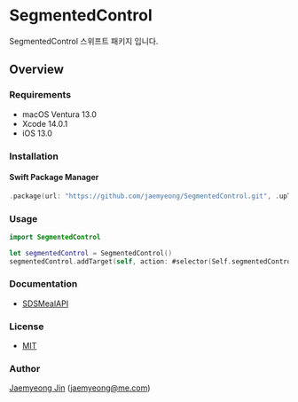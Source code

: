 # SegmentedControl

SegmentedControl 스위프트 패키지 입니다.

## Overview

### Requirements

- macOS Ventura 13.0
- Xcode 14.0.1
- iOS 13.0

### Installation

#### Swift Package Manager

```swift
.package(url: "https://github.com/jaemyeong/SegmentedControl.git", .upToNextMajor(from: "0.1.0"))
```

### Usage

```swift
import SegmentedControl

let segmentedControl = SegmentedControl()
segmentedControl.addTarget(self, action: #selector(Self.segmentedControlChanged(_:)), for: .valueChanged)
```

### Documentation

- [SDSMealAPI](https://segmented-control.jaemyeong.com/docs/documentation/segmentedcontrol/)

### License

- [MIT](LICENSE)

### Author

[Jaemyeong Jin](https://github.com/jaemyeong) ([jaemyeong@me.com](mailto:jaemyeong@me.com))
